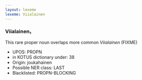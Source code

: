 ```yaml
---
layout: lexeme
lexeme: Viialainen
---
```


###  Viialainen₁

This rare proper noun overlaps more common *Viialainen* (FIXME)
* UPOS:  PROPN
* in KOTUS dictionary under:  38
* Origin:  joukahainen
* Possible NER class:  LAST
* Blacklisted:  PROPN-BLOCKING

